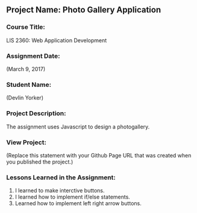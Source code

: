 ## Project Name:  Photo Gallery Application

### Course Title:
LIS 2360:  Web Application Development

### Assignment Date:  
(March 9, 2017)

### Student Name:  
(Devlin Yorker)

### Project Description:
The assignment uses Javascript to design a photogallery.

### View Project:
(Replace this statement with your Github Page URL that was created when you 
 published the project.)

### Lessons Learned in the Assignment:
1. I learned to make interctive buttons.
2. I learned how to implement if/else statements.
3. Learned how to implement left right arrow buttons.
